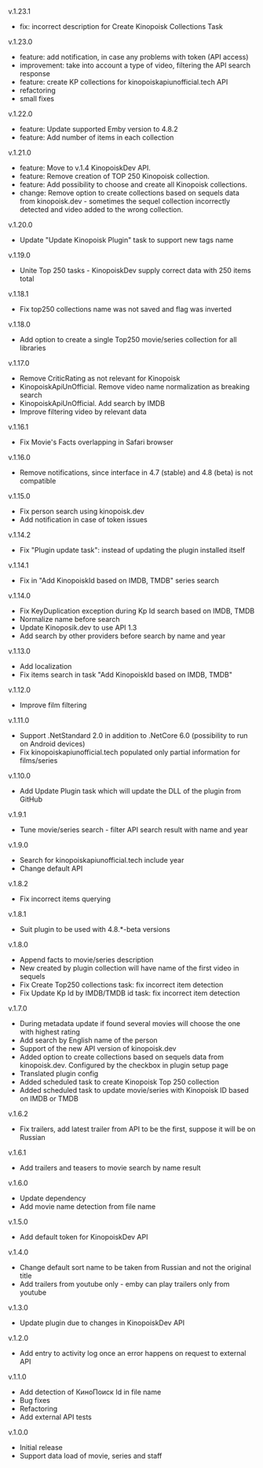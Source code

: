 v.1.23.1
- fix: incorrect description for Create Kinopoisk Collections Task

v.1.23.0
- feature: add notification, in case any problems with token (API access)
- improvement: take into account a type of video, filtering the API search response
- feature: create KP collections for kinopoiskapiunofficial.tech API
- refactoring
- small fixes

v.1.22.0
- feature: Update supported Emby version to 4.8.2
- feature: Add number of items in each collection

v.1.21.0
- feature: Move to v.1.4 KinopoiskDev API.
- feature: Remove creation of TOP 250 Kinopoisk collection.
- feature: Add possibility to choose and create all Kinopoisk collections.
- change: Remove option to create collections based on sequels data from kinopoisk.dev - sometimes the sequel collection incorrectly detected and video added to the wrong collection.

v.1.20.0
- Update "Update Kinopoisk Plugin" task to support new tags name

v.1.19.0
- Unite Top 250 tasks - KinopoiskDev supply correct data with 250 items total

v.1.18.1
- Fix top250 collections name was not saved and flag was inverted

v.1.18.0
- Add option to create a single Top250 movie/series collection for all libraries

v.1.17.0
- Remove CriticRating as not relevant for Kinopoisk
- KinopoiskApiUnOfficial. Remove video name normalization as breaking search
- KinopoiskApiUnOfficial. Add search by IMDB
- Improve filtering video by relevant data

v.1.16.1
- Fix Movie's Facts overlapping in Safari browser

v.1.16.0
- Remove notifications, since interface in 4.7 (stable) and 4.8 (beta) is not compatible

v.1.15.0
- Fix person search using kinopoisk.dev
- Add notification in case of token issues

v.1.14.2
- Fix "Plugin update task": instead of updating the plugin installed itself

v.1.14.1
- Fix in "Add KinopoiskId based on IMDB, TMDB" series search

v.1.14.0
- Fix KeyDuplication exception during Kp Id search based on IMDB, TMDB
- Normalize name before search
- Update Kinoposik.dev to use API 1.3
- Add search by other providers before search by name and year

v.1.13.0
- Add localization
- Fix items search in task "Add KinopoiskId based on IMDB, TMDB"

v.1.12.0
- Improve film filtering

v.1.11.0
- Support .NetStandard 2.0 in addition to .NetCore 6.0 (possibility to run on Android devices)
- Fix kinopoiskapiunofficial.tech populated only partial information for films/series

v.1.10.0
- Add Update Plugin task which will update the DLL of the plugin from GitHub

v.1.9.1
- Tune movie/series search - filter API search result with name and year

v.1.9.0
- Search for kinopoiskapiunofficial.tech include year
- Change default API

v.1.8.2
- Fix incorrect items querying

v.1.8.1
- Suit plugin to be used with 4.8.*-beta versions

v.1.8.0
- Append facts to movie/series description
- New created by plugin collection will have name of the first video in sequels
- Fix Create Top250 collections task: fix incorrect item detection
- Fix Update Kp Id by IMDB/TMDB id task: fix incorrect item detection

v.1.7.0
- During metadata update if found several movies will choose the one with highest rating
- Add search by English name of the person
- Support of the new API version of kinopoisk.dev
- Added option to create collections based on sequels data from kinopoisk.dev. Configured by the checkbox in plugin setup page
- Translated plugin config
- Added scheduled task to create Kinopoisk Top 250 collection
- Added scheduled task to update movie/series with Kinopoisk ID based on IMDB or TMDB

v.1.6.2
- Fix trailers, add latest trailer from API to be the first, suppose it will be on Russian

v.1.6.1
- Add trailers and teasers to movie search by name result

v.1.6.0
- Update dependency
- Add movie name detection from file name

v.1.5.0
- Add default token for KinopoiskDev API

v.1.4.0
- Change default sort name to be taken from Russian and not the original title
- Add trailers from youtube only - emby can play trailers only from youtube

v.1.3.0
- Update plugin due to changes in KinopoiskDev API

v.1.2.0
- Add entry to activity log once an error happens on request to external API

v.1.1.0
- Add detection of КиноПоиск Id in file name
- Bug fixes
- Refactoring
- Add external API tests

v.1.0.0
- Initial release
- Support data load of movie, series and staff
